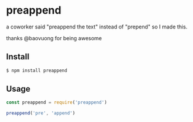 # preappend
a coworker said "preappend the text" instead of "prepend" so I made this.

thanks @baovuong for being awesome

## Install

```bash
$ npm install preappend
```

## Usage

```js
const preappend = require('preappend')

preappend('pre', 'append')
